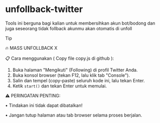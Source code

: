 # unfollback-twitter
Tools ini berguna bagi kalian untuk membersihkan akun bot/bodong dan juga seseorang tidak follback akunmu akan otomatis di unfoll

> [!tip]
> 🔥 MASS UNFOLLBACK X
> 
> 📋 Cara menggunakan ( Copy file copy.js di github ):
> 1. Buka halaman "Mengikuti" (Following) di profil Twitter Anda.
> 2. Buka konsol browser (tekan F12, lalu klik tab "Console").
> 3. Salin dan tempel (copy-paste) seluruh kode ini, lalu tekan Enter.
> 4. Ketik ```start()``` dan tekan Enter untuk memulai.

⚠️ PERINGATAN PENTING:

• Tindakan ini tidak dapat dibatalkan!

• Jangan tutup halaman atau tab browser selama proses berjalan.
